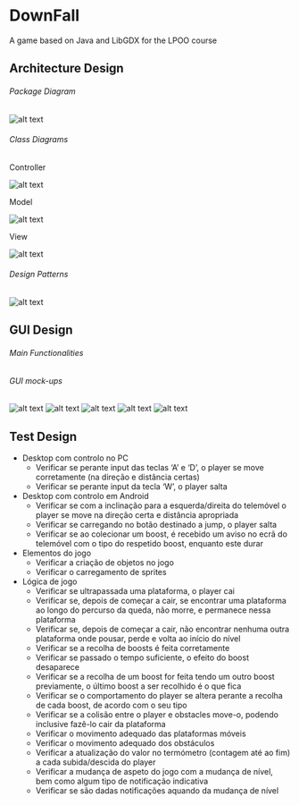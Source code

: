 # DownFall

A game based on Java and LibGDX for the LPOO course

## Architecture Design

###### Package Diagram

![alt text](https://github.com/SofiaCardosoMartins/DownFall/blob/master/intermediate_delivery/architecture/package_diagram/package_diagram.jpg)

###### Class Diagrams

Controller

![alt text](https://github.com/SofiaCardosoMartins/DownFall/blob/master/intermediate_delivery/architecture/class_diagram/images/controller.png)

Model

![alt text](https://github.com/SofiaCardosoMartins/DownFall/blob/master/intermediate_delivery/architecture/class_diagram/images/model.png)

View

![alt text](https://github.com/SofiaCardosoMartins/DownFall/blob/master/intermediate_delivery/architecture/class_diagram/images/view.png)

###### Design Patterns

![alt text](https://github.com/SofiaCardosoMartins/DownFall/blob/master/intermediate_delivery/architecture/design_patterns/design_patterns.png)

## GUI Design

###### Main Functionalities

###### GUI mock-ups

![alt text](https://github.com/SofiaCardosoMartins/DownFall/blob/master/intermediate_delivery/gui/mockups/%231_MainMenu.png)
![alt text](https://github.com/SofiaCardosoMartins/DownFall/blob/master/intermediate_delivery/gui/mockups/%232_Instructions.png)
![alt text](https://github.com/SofiaCardosoMartins/DownFall/blob/master/intermediate_delivery/gui/mockups/%233_Gameplay.png)
![alt text](https://github.com/SofiaCardosoMartins/DownFall/blob/master/intermediate_delivery/gui/mockups/%234_Lost.png)
![alt text](https://github.com/SofiaCardosoMartins/DownFall/blob/master/intermediate_delivery/gui/mockups/%235_Won.png)

## Test Design

- Desktop com controlo no PC
  - Verificar se perante input das teclas ‘A’ e ‘D’, o player se move corretamente (na direção e distância certas)
  - Verificar se perante input da tecla ‘W’, o player salta
- Desktop com controlo em Android
  - Verificar se com a inclinação para a esquerda/direita do telemóvel o player se move na direção certa e distância apropriada
  - Verificar se carregando no botão destinado a jump, o player salta
  - Verificar se ao colecionar um boost, é recebido um aviso no ecrã do telemóvel com o tipo do respetido boost, enquanto este durar
- Elementos do jogo
  - Verificar a criação de objetos no jogo
  - Verificar o carregamento de sprites
- Lógica de jogo
  - Verificar se ultrapassada uma plataforma, o player cai
  - Verificar se, depois de começar a cair, se encontrar uma plataforma ao longo do percurso da queda, não morre, e permanece nessa plataforma
  - Verificar se, depois de começar a cair, não encontrar nenhuma outra plataforma onde pousar, perde e volta ao início do nível
  - Verificar se a recolha de boosts é feita corretamente
  - Verificar se passado o tempo suficiente, o efeito do boost desaparece
  - Verificar se a recolha de um boost for feita tendo um outro boost previamente, o último boost a ser recolhido é o que fica
  - Verificar se o comportamento do player se altera perante a recolha de cada boost, de acordo com o seu tipo
  - Verificar se a colisão entre o player e obstacles move-o, podendo inclusive fazê-lo cair da plataforma
  - Verificar o movimento adequado das plataformas móveis
  - Verificar o movimento adequado dos obstáculos
  - Verificar a atualização do valor no termómetro (contagem até ao fim) a cada subida/descida do player
  - Verificar a mudança de aspeto do jogo com a mudança de nível, bem como algum tipo de notificação indicativa
  - Verificar se são dadas notificações aquando da mudança de nível
  
